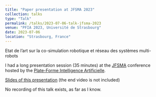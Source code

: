 ```yaml
---
title: "Paper presentation at JFSMA 2023"
collection: talks
type: "Talk"
permalink: /talks/2023-07-06-talk-jfsma-2023
venue: "PFIA 2023, Université de Strasbourg"
date: 2023-07-06
location: "Strasbourg, France"
---
```


Etat de l’art sur la co-simulation robotique et réseau des systèmes multi-robots

I had a long presentation session (35 minutes) at the [JFSMA](https://pfia23.icube.unistra.fr/conferences/jfsma/index.html) conference hosted by the [Plate-Forme Intelligence Artificielle](https://pfia23.icube.unistra.fr/).

[Slides of this presentation](http://theotimebalaguer.github.io/files/JFSMA_2023_slides.pdf) (the end video is not included)

No recording of this talk exists, as far as I know.